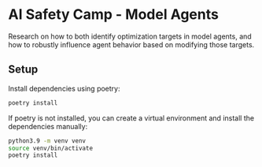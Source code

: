 # AI Safety Camp - Model Agents
Research on how to both identify optimization targets in model agents, and how to robustly influence agent behavior based on modifying those targets.

## Setup
Install dependencies using poetry:
```bash
poetry install
```

If poetry is not installed, you can create a virtual environment and install the dependencies manually:
```bash
python3.9 -m venv venv
source venv/bin/activate
poetry install
```